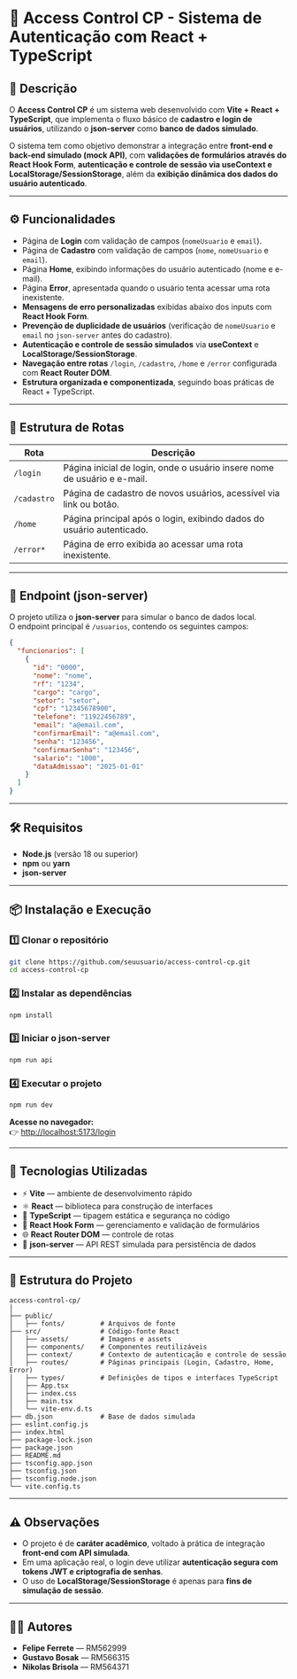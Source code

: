 # 🚀 Access Control CP - Sistema de Autenticação com React + TypeScript

## 📝 Descrição

O **Access Control CP** é um sistema web desenvolvido com **Vite + React + TypeScript**, que implementa o fluxo básico de **cadastro e login de usuários**, utilizando o **json-server** como **banco de dados simulado**.

O sistema tem como objetivo demonstrar a integração entre **front-end e back-end simulado (mock API)**, com **validações de formulários através do React Hook Form**, **autenticação e controle de sessão via useContext e LocalStorage/SessionStorage**, além da **exibição dinâmica dos dados do usuário autenticado**.

---

## ⚙️ Funcionalidades

- Página de **Login** com validação de campos (`nomeUsuario` e `email`).
- Página de **Cadastro** com validação de campos (`nome`, `nomeUsuario` e `email`).
- Página **Home**, exibindo informações do usuário autenticado (nome e e-mail).
- Página **Error**, apresentada quando o usuário tenta acessar uma rota inexistente.
- **Mensagens de erro personalizadas** exibidas abaixo dos inputs com **React Hook Form**.
- **Prevenção de duplicidade de usuários** (verificação de `nomeUsuario` e `email` no `json-server` antes do cadastro).
- **Autenticação e controle de sessão simulados** via **useContext** e **LocalStorage/SessionStorage**.
- **Navegação entre rotas** `/login`, `/cadastro`, `/home` e `/error` configurada com **React Router DOM**.
- **Estrutura organizada e componentizada**, seguindo boas práticas de React + TypeScript.

---

## 🧩 Estrutura de Rotas

| Rota | Descrição |
|------|------------|
| `/login` | Página inicial de login, onde o usuário insere nome de usuário e e-mail. |
| `/cadastro` | Página de cadastro de novos usuários, acessível via link ou botão. |
| `/home` | Página principal após o login, exibindo dados do usuário autenticado. |
| `/error*` | Página de erro exibida ao acessar uma rota inexistente. |

---

## 💾 Endpoint (json-server)

O projeto utiliza o **json-server** para simular o banco de dados local.  
O endpoint principal é `/usuarios`, contendo os seguintes campos:

```json
{
  "funcionarios": [
    {
      "id": "0000",
      "nome": "nome",
      "rf": "1234",
      "cargo": "cargo",
      "setor": "setor",
      "cpf": "12345678900",
      "telefone": "11922456789",
      "email": "a@email.com",
      "confirmarEmail": "a@email.com",
      "senha": "123456",
      "confirmarSenha": "123456",
      "salario": "1000",
      "dataAdmissao": "2025-01-01"
    }
  ]
}
```

---

## 🛠️ Requisitos

- **Node.js** (versão 18 ou superior)  
- **npm** ou **yarn**  
- **json-server**

---

## 📦 Instalação e Execução

### 1️⃣ Clonar o repositório
```bash
git clone https://github.com/seuusuario/access-control-cp.git
cd access-control-cp
```

### 2️⃣ Instalar as dependências
```bash
npm install
```

### 3️⃣ Iniciar o json-server
```bash
npm run api
```

### 4️⃣ Executar o projeto
```bash
npm run dev
```

**Acesse no navegador:**  
👉 [http://localhost:5173/login](http://localhost:5173/login)

---

## 🧠 Tecnologias Utilizadas

- ⚡ **Vite** — ambiente de desenvolvimento rápido  
- ⚛️ **React** — biblioteca para construção de interfaces  
- 🧩 **TypeScript** — tipagem estática e segurança no código  
- 📝 **React Hook Form** — gerenciamento e validação de formulários  
- 🌐 **React Router DOM** — controle de rotas  
- 💾 **json-server** — API REST simulada para persistência de dados  

---

## 🧱 Estrutura do Projeto

```
access-control-cp/
│
├── public/            
│   ├── fonts/         # Arquivos de fonte
├── src/               # Código-fonte React
│   ├── assets/        # Imagens e assets
│   ├── components/    # Componentes reutilizáveis
│   ├── context/       # Contexto de autenticação e controle de sessão
│   ├── routes/        # Páginas principais (Login, Cadastro, Home, Error)
│   ├── types/         # Definições de tipos e interfaces TypeScript
│   ├── App.tsx
│   ├── index.css
│   ├── main.tsx
│   └── vite-env.d.ts
├── db.json            # Base de dados simulada
├── eslint.config.js
├── index.html
├── package-lock.json
├── package.json
├── README.md
├── tsconfig.app.json
├── tsconfig.json
├── tsconfig.node.json
└── vite.config.ts
```

---

## ⚠️ Observações

- O projeto é de **caráter acadêmico**, voltado à prática de integração **front-end com API simulada**.  
- Em uma aplicação real, o login deve utilizar **autenticação segura com tokens JWT e criptografia de senhas**.  
- O uso de **LocalStorage/SessionStorage** é apenas para **fins de simulação de sessão**.

---

## 👨‍💻 Autores

- **Felipe Ferrete** — RM562999  
- **Gustavo Bosak** — RM566315  
- **Nikolas Brisola** — RM564371 
